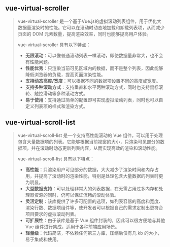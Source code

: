 ## vue-virtual-scroller

> vue-virtual-scroller 是一个基于Vue.js的虚拟滚动列表组件，用于优化大数据量渲染时的性能。它可以在滚动时动态地加载和卸载列表项，从而减少页面的 DOM 元素数量，提高渲染效率，同时也能够提高用户体验。
>
> vue-virtual-scroller 具有以下特点：
>
> - **无限滚动**：可以像普通滚动列表一样滚动，即使数据量非常大，也不会有性能问题。
> - **性能优秀**：只渲染当前可见区域内的数据，而不是整个列表，因此能够降低浏览器的负载，提高页面渲染性能。
> - **支持动态高度/宽度**：可以根据不同的数据项设置不同的高度或宽度。
> - **支持多种滚动方式**：支持垂直和水平两种滚动方式，同时也支持鼠标滚轮、触控滑动等多种滚动方式。
> - **易于使用**：支持通过简单的配置即可实现虚拟滚动列表，同时也可以自定义列表项的样式和渲染方式。

## vue-virtual-scroll-list

> vue-virtual-scroll-list 是一个支持高性能滚动的 Vue 组件，可以用于处理包含大量数据项的列表。它能够根据当前视窗的大小，只渲染可见部分的数据项，并在滚动时动态更新列表内容，从而实现高效的渲染和滚动性能。
>
> vue-virtual-scroll-list 具有以下特点：
>
> - **高性能**：只渲染用户可见部分的数据，大大减少了渲染时间和内存占用，并提高了滚动时的渲染性能，特别是处理包含大量数据的列表时更为明显。
> - **大型数据支持**：可以处理非常大的列表数据，在无需占用过多内存和处理器资源的同时，仍可以保证流畅的滚动体验。
> - **灵活定制**：该库提供了许多可配置的选项，如列表容器的高度和宽度、渲染行数、数据项组件等，使开发者可以根据自己的需求定制出更符合项目要求的虚拟滚动列表。
> - **可扩展性**：由于该库是基于 Vue 组件封装的，因此可以很方便地与其他 Vue 组件进行集成，适用于各种前端应用场景。
> - **轻量级**：代码简洁，不依赖任何第三方库，压缩后仅有几 kb 的大小，易于集成和使用。

